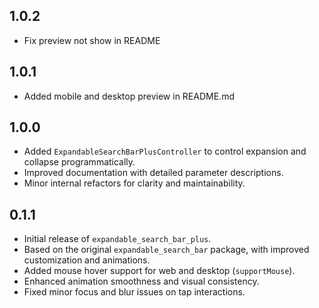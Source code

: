 ## 1.0.2

- Fix preview not show in README

## 1.0.1

- Added mobile and desktop preview in README.md

## 1.0.0

- Added `ExpandableSearchBarPlusController` to control expansion and collapse programmatically.
- Improved documentation with detailed parameter descriptions.
- Minor internal refactors for clarity and maintainability.

## 0.1.1

- Initial release of `expandable_search_bar_plus`.
- Based on the original `expandable_search_bar` package, with improved customization and animations.
- Added mouse hover support for web and desktop (`supportMouse`).
- Enhanced animation smoothness and visual consistency.
- Fixed minor focus and blur issues on tap interactions.
